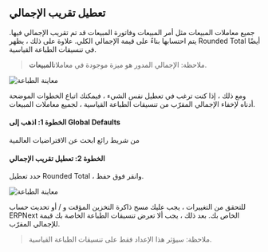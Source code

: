 ## تعطيل تقريب الإجمالي

جميع معاملات المبيعات مثل أمر المبيعات وفاتورة المبيعات قد تم تقريب الإجمالي فيها. يتم احتسابها بناءً على قيمة الإجمالي الكلي. علاوة على ذلك ، يظهر Rounded Total أيضًا في تنسيقات الطباعة القياسية.

> ملاحظة: الإجمالي المدور هو ميزة موجودة في معاملات**المبيعات**.

![معاينة الطباعة](https://docs.erpnext.com/files/customize-disable-rounded-total-2.png)

ومع ذلك ، إذا كنت ترغب في تعطيل نفس الشيء ، فيمكنك اتباع الخطوات الموضحة أدناه لإخفاء الإجمالي المقرّب من تنسيقات الطباعة القياسية ، لجميع معاملات المبيعات.

#### الخطوة 1: اذهب إلى Global Defaults

من شريط رائع ابحث عن الافتراضيات العالمية

#### الخطوة 2: تعطيل تقريب الإجمالي

حدد تعطيل Rounded Total ، وانقر فوق حفظ.

![معاينة الطباعة](https://docs.erpnext.com/files/customize-disable-rounded-total.png)

للتحقق من التغييرات ، يجب عليك مسح ذاكرة التخزين المؤقت و / أو تحديث حساب ERPNext الخاص بك. بعد ذلك ، يجب ألا تعرض تنسيقات الطباعة الخاصة بك قيمة للإجمالي المقرّب.

> ملاحظة: سيؤثر هذا الإعداد فقط على تنسيقات الطباعة القياسية.